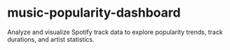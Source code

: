 # music-popularity-dashboard
Analyze and visualize Spotify track data to explore popularity trends, track durations, and artist statistics.
